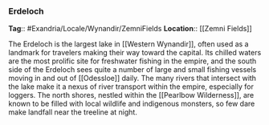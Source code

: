 ### Erdeloch
**Tag**:: #Exandria/Locale/Wynandir/ZemniFields
**Location**:: [[Zemni Fields]]

The Erdeloch is the largest lake in [[Western Wynandir]], often used as a landmark for travelers making their way toward the capital. Its chilled waters are the most prolific site for freshwater fishing in the empire, and the south side of the Erdeloch sees quite a number of large and small fishing vessels moving in and out of [[Odessloe]] daily. The many rivers that intersect with the lake make it a nexus of river transport within the empire, especially for loggers. The north shores, nestled within the [[Pearlbow Wilderness]], are known to be filled with local wildlife and indigenous monsters, so few dare make landfall near the treeline at night.